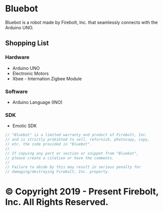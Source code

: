# Bluebot
Bluebot is a robot made by Firebolt, Inc. that seamlessly connects with the Arduino UNO.

## Shopping List
### Hardware
- Arduino UNO
- Electronic Motors
- Xbee - Internation Zigbee Module
### Software
- Arduino Language (INO)
### SDK
- Emotic SDK

```cpp
// "Bluebot" is a limited warranty and product of Firebolt, Inc. 
// and is strictly probihted to sell, refurnish, photocopy, copy, 
// etc. the code provided in "Bluebot".
//
// If copying any part or section or snippet from "Bluebot",
// please create a citation or have the comments.
//
// Failure to abide by this may result in serious penalty for
// damaging/destroying Firebolt, Inc. property.
```

# &copy; Copyright 2019 - Present Firebolt, Inc. All Rights Reserved.